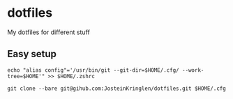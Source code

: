 # dotfiles
My dotfiles for different stuff

## Easy setup
`echo "alias config"='/usr/bin/git --git-dir=$HOME/.cfg/ --work-tree=$HOME'" >> $HOME/.zshrc`

`git clone --bare git@gihub.com:JosteinKringlen/dotfiles.git $HOME/.cfg`
